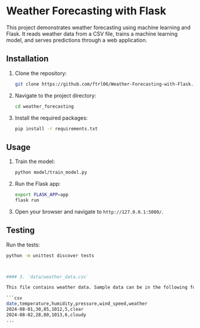 # Weather Forecasting with Flask

This project demonstrates weather forecasting using machine learning and Flask. It reads weather data from a CSV file, trains a machine learning model, and serves predictions through a web application.

## Installation

1. Clone the repository:
    ```bash
    git clone https://github.com/ftrl06/Weather-Forecasting-with-Flask.git
    ```

2. Navigate to the project directory:
    ```bash
    cd weather_forecasting
    ```

3. Install the required packages:
    ```bash
    pip install -r requirements.txt
    ```

## Usage

1. Train the model:
    ```bash
    python model/train_model.py
    ```

2. Run the Flask app:
    ```bash
    export FLASK_APP=app
    flask run
    ```

3. Open your browser and navigate to `http://127.0.0.1:5000/`.

## Testing

Run the tests:
```bash
python -m unittest discover tests



#### 3. `data/weather_data.csv`

This file contains weather data. Sample data can be in the following format:

```csv
date,temperature,humidity,pressure,wind_speed,weather
2024-08-01,30,85,1012,5,clear
2024-08-02,28,80,1013,6,cloudy
...